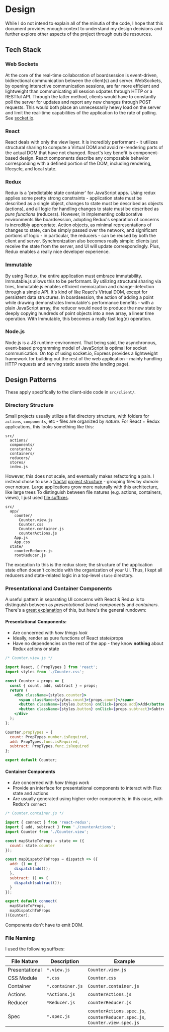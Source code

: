 # Design

While I do not intend to explain all of the minutia of the code, I hope that this document provides enough context 
to understand my design decisions and further explore other aspects of the project through outside resources.

## Tech Stack

### Web Sockets
At the core of the real-time collaboration of boardsession is event-driven, bidirectional communication between the client(s)
and server. WebSockets, by opening interactive communication sessions, are far more efficient and
lightweight than communicating all session udpates through HTTP or a RESTful API. Through the latter method, 
clients would have to constantly poll the server for updates and report any new changes through POST requests. This would 
both place an unnecessarily heavy load on the server and limit the real-time capabilities of the application to the rate of polling.
See
[socket.io](http://socket.io/).

### React
React deals with only the view layer. It is incredibly performant - it utilizes structural sharing to compute a Virtual DOM and avoid re-rendering parts of the actual DOM that have
not changed. React's key benefit is component-based design. React components describe any composable behavior
corresponding with a defined portion of the DOM, including rendering, lifecycle, and local state.

### Redux
Redux is a 'predictable state container' for JavaScript apps. Using redux applies some pretty strong constraints - application state
must be described as a single object, changes to state must be described as objects (actions), and all logic for handling
changes to state must be described as *pure functions* (reducers). However, in implementing collaborative environments like boardsession, adopting
Redux's separation of concerns is incredibly appropriate. Action objects, as minimal representations of changes to state, can
be simply passed over the network, and significant portions of logic - in particular, the reducers - can be reused by both the
client and server. Synchronization also becomes really simple: clients just receive the state from the server,
and UI will update correspondingly. Plus, Redux enables a really nice developer experience.

### Immutable
By using Redux, the entire application must embrace immutability. Immutable.js allows this to be performant. By utilizing
structural sharing via tries, Immutable.js enables efficient memoization and change-detection through a simple API. It's kind of like
React's Virtual DOM, except for persistent data structures. In boardsession, the action of adding a point while drawing demonstrates Immutable's
performance benefits - with a plain JavaScript array, the reducer would need to produce the new state by deeply copying
hundreds of point objects into a new array, a linear time operation. With Immutable, this becomes a really fast log(n) operation.

### Node.js
Node.js is a JS runtime-environment. That being said, the asynchronous, event-based programming model of JavaScript is 
optimal for socket communication. On top of using socket.io, Express provides a lightweight framework for 
building out the rest of the web application - mainly handling HTTP requests and serving static assets (the landing page).

## Design Patterns
These apply specifically to the client-side code in `src/client/`.
### Directory Structure
Small projects usually utilize a flat directory structure, with folders for `actions`, `components`, etc - files are organized by *nature*. For React + Redux applications, this looks something like this:
```
src/
  actions/
  components/
  constants/
  containers/
  reducers/
  stores/
  index.js
```
However, this does not scale, and eventually makes refactoring a pain. I instead chose to use a [fractal](https://en.wikipedia.org/wiki/Fractal) [project structure](https://github.com/davezuko/react-redux-starter-kit/wiki/Fractal-Project-Structure) - grouping files by *domain* over *nature*. Large applications grow more naturally with this architecture, like large trees 
To distinguish between file natures (e.g. actions, containers, views), I just used [file suffixes](#file-naming).
```
src/
  app/
    counter/
      Counter.view.js
      Counter.css
      Counter.container.js
      counterActions.js
    App.js
    App.css
  state/
    counterReducer.js
    rootReducer.js
```
The exception to this is the redux store; the structure of the application state often doesn't coincide with the organization of your UI. Thus, I kept all reducers and state-related logic in a top-level `state` directory.

### Presentational and Container Components
A useful pattern in separating UI concerns with React & Redux is to distinguish between as *presentational (view) components* and *containers*. There's a [great explanation](https://medium.com/@dan_abramov/smart-and-dumb-components-7ca2f9a7c7d0#.4kkynm5l1) of this, but here's the general rundowm:

#### Presentational Components:
* Are concerned with *how things look*
* Ideally, render as pure functions of React state/props
* Have no dependencies on the rest of the app - they know **nothing** about Redux actions or state
```jsx
/* Counter.view.js */

import React, { PropTypes } from 'react';
import styles from './Counter.css';

const Counter = props => {
  const { count, add, subtract } = props;
  return (
    <div className={styles.counter}>
      <span className={styles.count}>{props.count}</span>
      <button className={styles.button} onClick={props.add}>Add</button>
      <button className={styles.button} onClick={props.subtract}>Subtract</button>
    </div>
  );
};

Counter.propTypes = {
  count: PropTypes.number.isRequired,
  add: PropTypes.func.isRequired,
  subtract: PropTypes.func.isRequired
};

export default Counter;
```

#### Container Components
* Are concerned with *how things work*
* Provide an interface for presentational components to interact with Flux state and actions
* Are usually generated using higher-order components; in this case, with Redux's `connect`
```jsx
/* Counter.container.js */

import { connect } from 'react-redux';
import { add, subtract } from './counterActions';
import Counter from './Counter.view';

const mapStateToProps = state => ({
  count: state.counter
});

const mapDispatchToProps = dispatch => ({
  add: () => {
    dispatch(add());
  },
  subtract: () => {
    dispatch(subtract());
  }
});

export default connect(
  mapStateToProps,
  mapDispatchToProps
)(Counter);
```

Components don't have to emit DOM.

### File Naming
I used the following suffixes:

File Nature | Description | Example
--- | --- | ---
Presentational | `*.view.js` | `Counter.view.js`
CSS Module | `*.css` | `Counter.css`
Container | `*.container.js` | `Counter.container.js`
Actions | `*Actions.js` | `counterActions.js`
Reducer | `*Reducer.js` | `counterReducer.js`
Spec | `*.spec.js` |`counterActions.spec.js`, `counterReducer.spec.js`, `Counter.view.spec.js`
